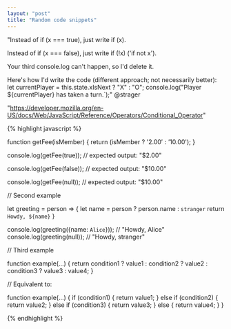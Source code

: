 ```yaml
---
layout: "post"
title: "Random code snippets"
---
```


"Instead of if (x === true), just write if (x).

Instead of if (x === false), just write if (!x) ('if not x').

Your third console.log can't happen, so I'd delete it.

Here's how I'd write the code (different approach; not necessarily better):
let currentPlayer = this.state.xIsNext ? "X" : "O";
console.log("Player ${currentPlayer} has taken a turn.`);"
@strager

"https://developer.mozilla.org/en-US/docs/Web/JavaScript/Reference/Operators/Conditional_Operator"

{% highlight javascript %}

function getFee(isMember) {
  return (isMember ? '$2.00' : '$10.00');
}

console.log(getFee(true));
// expected output: "$2.00"

console.log(getFee(false));
// expected output: "$10.00"

console.log(getFee(null));
// expected output: "$10.00"

// Second example

let greeting = person => {
    let name = person ? person.name : `stranger`
    return `Howdy, ${name}`
}

console.log(greeting({name: `Alice`}));  // "Howdy, Alice"
console.log(greeting(null));             // "Howdy, stranger"

// Third example

function example(…) {
    return condition1 ? value1
         : condition2 ? value2
         : condition3 ? value3
         : value4;
}

// Equivalent to:

function example(…) {
    if (condition1) { return value1; }
    else if (condition2) { return value2; }
    else if (condition3) { return value3; }
    else { return value4; }
}

{% endhighlight %}


